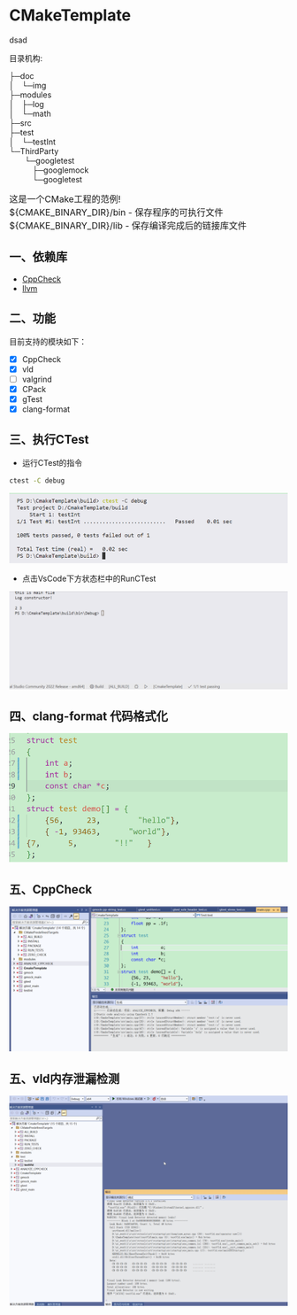 # CMakeTemplate

<!-- toc -->
dsad 
<!-- /toc -->

目录机构:

├─doc<br>
│&emsp;└─img<br>
├─modules<br>
│&emsp;├─log<br>
│&emsp;└─math<br>
├─src<br>
├─test<br>
│&emsp;└─testInt<br>
└─ThirdParty<br>
&emsp;&emsp;└─googletest<br>
&emsp;&emsp;&emsp;├─googlemock<br>
&emsp;&emsp;&emsp;└─googletest<br>
     


<font size = 3>
这是一个CMake工程的范例!<br>
${CMAKE_BINARY_DIR}/bin - 保存程序的可执行文件<br>
${CMAKE_BINARY_DIR}/lib - 保存编译完成后的链接库文件  
</font>

## 一、依赖库
+ [CppCheck](http://cppcheck.net)
+ [llvm](https://llvm.org/)

## 二、功能
目前支持的模块如下：

- [X] CppCheck
- [X] vld
- [ ] valgrind
- [X] CPack
- [X] gTest
- [x] clang-format

## 三、执行CTest
+ 运行CTest的指令
```bash
ctest -C debug
```
<div align=center>
<img src="doc/img/CTest1.png">
</div>

+ 点击VsCode下方状态栏中的RunCTest
<div align=center>
<img src="doc/img/CTest.gif">
</div>

## 四、clang-format 代码格式化
<div align=center>
<img src="doc/img/format.gif">
</div>

## 五、CppCheck
<div align=center>
<img src="doc/img/CppCheck.png">
</div>

## 五、vld内存泄漏检测
<div align=center>
<img src="doc/img/vld.gif">
</div>
